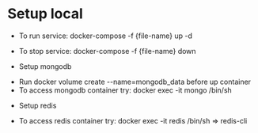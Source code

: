 # Setup local

- To run service: docker-compose -f {file-name} up -d
- To stop service: docker-compose -f {file-name} down

- Setup mongodb

* Run docker volume create --name=mongodb_data before up container
* To access mongodb container try: docker exec -it mongo /bin/sh

- Setup redis

* To access redis container try: docker exec -it redis /bin/sh => redis-cli
